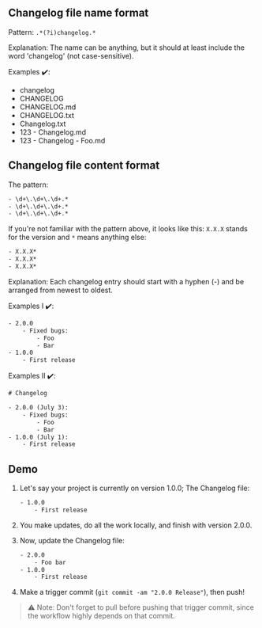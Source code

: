 ## Changelog file name format

Pattern: `.*(?i)changelog.*`

Explanation: The name can be anything, but it should at least include the word 'changelog' (not case-sensitive).

Examples ✔️:
- changelog
- CHANGELOG
- CHANGELOG.md
- CHANGELOG.txt
- Changelog.txt
- 123 - Changelog.md
- 123 - Changelog - Foo.md

## Changelog file content format

The pattern:
```txt
- \d+\.\d+\.\d+.*
- \d+\.\d+\.\d+.*
- \d+\.\d+\.\d+.*
```

If you're not familiar with the pattern above, it looks like this: `X.X.X` stands for the version and `*` means anything else:
```txt
- X.X.X*
- X.X.X*
- X.X.X*
```

Explanation: Each changelog entry should start with a hyphen (-) and be arranged from newest to oldest.

Examples I ✔️:
```txt
- 2.0.0
    - Fixed bugs:
        - Foo
        - Bar
- 1.0.0
    - First release
```

Examples II ✔️:
```txt
# Changelog

- 2.0.0 (July 3):
    - Fixed bugs:
        - Foo
        - Bar
- 1.0.0 (July 1):
    - First release
```

## Demo

1. Let's say your project is currently on version 1.0.0; The Changelog file:

    ```txt
    - 1.0.0
        - First release
    ```

1. You make updates, do all the work locally, and finish with version 2.0.0.

1. Now, update the Changelog file:

    ```txt
    - 2.0.0
        - Foo bar
    - 1.0.0
        - First release
    ```

1. Make a trigger commit (`git commit -am "2.0.0 Release"`), then push!

> ⚠️ Note: Don't forget to pull before pushing that trigger commit, since the workflow highly depends on that commit.